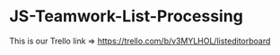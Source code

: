 # JS-Teamwork-List-Processing



This is our Trello link => https://trello.com/b/v3MYLHOL/listeditorboard
